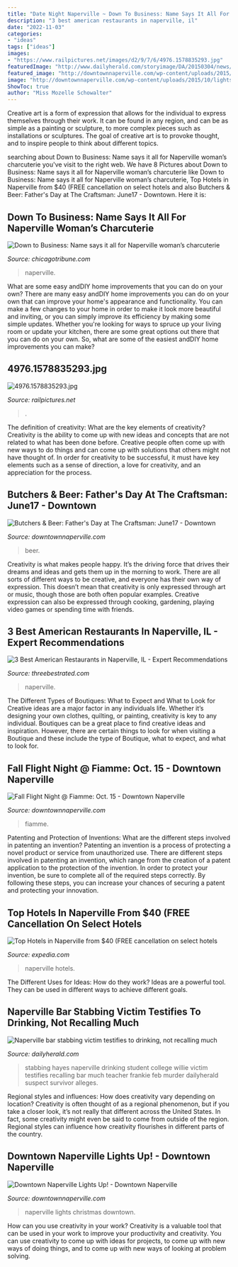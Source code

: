 ```yaml
---
title: "Date Night Naperville ~ Down To Business: Name Says It All For Naperville Woman’s Charcuterie"
description: "3 best american restaurants in naperville, il"
date: "2022-11-03"
categories:
- "ideas"
tags: ["ideas"]
images:
- "https://www.railpictures.net/images/d2/9/7/6/4976.1578835293.jpg"
featuredImage: "http://www.dailyherald.com/storyimage/DA/20150304/news/150309437/AR/0/AR-150309437.jpg&amp;updated=201503050733&amp;MaxW=800&amp;maxH=800&amp;noborder"
featured_image: "http://downtownnaperville.com/wp-content/uploads/2015/10/lights.jpg"
image: "http://downtownnaperville.com/wp-content/uploads/2015/10/lights.jpg"
ShowToc: true
author: "Miss Mozelle Schowalter"
---
```



Creative art is a form of expression that allows for the individual to express themselves through their work. It can be found in any region, and can be as simple as a painting or sculpture, to more complex pieces such as installations or sculptures. The goal of creative art is to provoke thought, and to inspire people to think about different topics.

	

		
searching about Down to Business: Name says it all for Naperville woman’s charcuterie you've visit to the right web. We have 8 Pictures about Down to Business: Name says it all for Naperville woman’s charcuterie like Down to Business: Name says it all for Naperville woman’s charcuterie, Top Hotels in Naperville from $40 (FREE cancellation on select hotels and also Butchers &amp; Beer: Father&#039;s Day at The Craftsman: June17 - Downtown. Here it is:
		
    
## Down To Business: Name Says It All For Naperville Woman’s Charcuterie

<img loading=lazy src="https://www.chicagotribune.com/resizer/7ya-ZCt1E7zDaaiiHKfcheYMglQ=/1200x0/top/cloudfront-us-east-1.images.arcpublishing.com/tronc/SNZ4INEOJJFAVL3ZLKNM7BRJWQ.jpg" onerror="this.onerror=null;this.src='https://tse4.mm.bing.net/th?id=OIP.IV60FKs4sZt1rNUnqg_qZwHaGG&amp;pid=15.1';" alt="Down to Business: Name says it all for Naperville woman’s charcuterie">

_Source: chicagotribune.com_

>naperville. 

	

What are some easy andDIY home improvements that you can do on your own?
There are many easy andDIY home improvements you can do on your own that can improve your home's appearance and functionality. You can make a few changes to your home in order to make it look more beautiful and inviting, or you can simply improve its efficiency by making some simple updates. Whether you're looking for ways to spruce up your living room or update your kitchen, there are some great options out there that you can do on your own. So, what are some of the easiest andDIY home improvements you can make?

    
## 4976.1578835293.jpg

<img loading=lazy src="https://www.railpictures.net/images/d2/9/7/6/4976.1578835293.jpg" onerror="this.onerror=null;this.src='https://tse2.mm.bing.net/th?id=OIP.6ndsCTOZV_ntkjQ0E6jkSwHaFB&amp;pid=15.1';" alt="4976.1578835293.jpg">

_Source: railpictures.net_

>. 

	

The definition of creativity: What are the key elements of creativity?
Creativity is the ability to come up with new ideas and concepts that are not related to what has been done before. Creative people often come up with new ways to do things and can come up with solutions that others might not have thought of. In order for creativity to be successful, it must have key elements such as a sense of direction, a love for creativity, and an appreciation for the process.

    
## Butchers &amp; Beer: Father&#039;s Day At The Craftsman: June17 - Downtown

<img loading=lazy src="https://downtownnaperville.com/wp-content/uploads/2018/06/butch.jpg" onerror="this.onerror=null;this.src='https://tse4.mm.bing.net/th?id=OIP.c8hf8wO31e5dMA0LftWmQwHaE7&amp;pid=15.1';" alt="Butchers &amp; Beer: Father&#039;s Day at The Craftsman: June17 - Downtown">

_Source: downtownnaperville.com_

>beer. 

	

Creativity is what makes people happy. It’s the driving force that drives their dreams and ideas and gets them up in the morning to work. There are all sorts of different ways to be creative, and everyone has their own way of expression. This doesn’t mean that creativity is only expressed through art or music, though those are both often popular examples. Creative expression can also be expressed through cooking, gardening, playing video games or spending time with friends.

    
## 3 Best American Restaurants In Naperville, IL - Expert Recommendations

<img loading=lazy src="https://threebestrated.com/images/TheWhiteChocolateGrill-Naperville-IL-1.jpeg" onerror="this.onerror=null;this.src='https://tse3.mm.bing.net/th?id=OIP.6P7kAg5yNtiXgtiZLQ_7jgAAAA&amp;pid=15.1';" alt="3 Best American Restaurants in Naperville, IL - Expert Recommendations">

_Source: threebestrated.com_

>naperville. 

	

The Different Types of Boutiques: What to Expect and What to Look for
Creative ideas are a major factor in any individuals life. Whether it’s designing your own clothes, quilting, or painting, creativity is key to any individual. Boutiques can be a great place to find creative ideas and inspiration. However, there are certain things to look for when visiting a Boutique and these include the type of Boutique, what to expect, and what to look for.

    
## Fall Flight Night @ Fiamme: Oct. 15 - Downtown Naperville

<img loading=lazy src="https://downtownnaperville.com/wp-content/uploads/2019/08/fiamme-pizza.jpg" onerror="this.onerror=null;this.src='https://tse2.mm.bing.net/th?id=OIP.07Tf87iMFC2VH7Gq18lMiAHaHa&amp;pid=15.1';" alt="Fall Flight Night @ Fiamme: Oct. 15 - Downtown Naperville">

_Source: downtownnaperville.com_

>fiamme. 

	

Patenting and Protection of Inventions: What are the different steps involved in patenting an invention?
Patenting an invention is a process of protecting a novel product or service from unauthorized use. There are different steps involved in patenting an invention, which range from the creation of a patent application to the protection of the invention. In order to protect your invention, be sure to complete all of the required steps correctly. By following these steps, you can increase your chances of securing a patent and protecting your innovation.

    
## Top Hotels In Naperville From $40 (FREE Cancellation On Select Hotels

<img loading=lazy src="https://a.travel-assets.com/findyours-php/viewfinder/images/res70/297000/297506-Chicago.jpg" onerror="this.onerror=null;this.src='https://tse1.mm.bing.net/th?id=OIP.poC4gP9VycXvzCqottOqvAHaEK&amp;pid=15.1';" alt="Top Hotels in Naperville from $40 (FREE cancellation on select hotels">

_Source: expedia.com_

>naperville hotels. 

	

The Different Uses for Ideas: How do they work?
Ideas are a powerful tool. They can be used in different ways to achieve different goals.

    
## Naperville Bar Stabbing Victim Testifies To Drinking, Not Recalling Much

<img loading=lazy src="http://www.dailyherald.com/storyimage/DA/20150304/news/150309437/AR/0/AR-150309437.jpg&amp;updated=201503050733&amp;MaxW=800&amp;maxH=800&amp;noborder" onerror="this.onerror=null;this.src='https://tse3.mm.bing.net/th?id=OIP.Wm856C5Tt8cKBXGnBJGucAHaH0&amp;pid=15.1';" alt="Naperville bar stabbing victim testifies to drinking, not recalling much">

_Source: dailyherald.com_

>stabbing hayes naperville drinking student college willie victim testifies recalling bar much teacher frankie feb murder dailyherald suspect survivor alleges. 

	

Regional styles and influences: How does creativity vary depending on location?
Creativity is often thought of as a regional phenomenon, but if you take a closer look, it’s not really that different across the United States. In fact, some creativity might even be said to come from outside of the region. Regional styles can influence how creativity flourishes in different parts of the country.

    
## Downtown Naperville Lights Up! - Downtown Naperville

<img loading=lazy src="http://downtownnaperville.com/wp-content/uploads/2015/10/lights.jpg" onerror="this.onerror=null;this.src='https://tse2.mm.bing.net/th?id=OIP.lJqvUbAEFAyLn61gsv71tgHaDt&amp;pid=15.1';" alt="Downtown Naperville Lights Up! - Downtown Naperville">

_Source: downtownnaperville.com_

>naperville lights christmas downtown. 

	

How can you use creativity in your work?
Creativity is a valuable tool that can be used in your work to improve your productivity and creativity. You can use creativity to come up with ideas for projects, to come up with new ways of doing things, and to come up with new ways of looking at problem solving.


